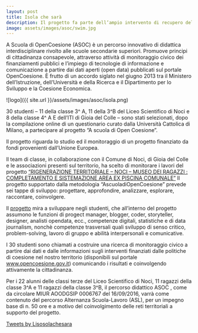 ```yaml
---
layout: post
title: Isola che sarà
description: Il progetto fa parte dell’ampio intervento di recupero dell’area dell’ex-piscina comunale dell'IIS Da Vinci-Galileo 
image: assets/images/asoc/swim.jpg
---
```


A Scuola di OpenCoesione (ASOC) è un  percorso innovativo di didattica interdisciplinare rivolto alle scuole secondarie superiori. Promuove principi di cittadinanza consapevole, attraverso attività di monitoraggio civico dei finanziamenti pubblici e l’impiego di tecnologie di informazione e comunicazione a partire dai dati aperti (open data) pubblicati sul portale OpenCoesione. È frutto di un accordo siglato nel giugno 2013 tra il Ministero dell’Istruzione, dell’Università e della Ricerca e il Dipartimento per lo Sviluppo e la Coesione Economica.

![logo]({{ site.url }}/assets/images/asoc/isola.png)

30 studenti – 11  della classe 3^ A, 11  della 3^B del Liceo Scientifico di Noci e 8 della classe 4^ A E dell’ITI di Gioia del Colle – sono stati selezionati,  dopo la compilazione online di un questionario curato dalla Università Cattolica di Milano,  a partecipare al progetto “A scuola di Open Coesione”.

Il progetto riguarda lo studio ed  il monitoraggio  di un progetto finanziato da fondi provenienti dall’Unione Europea.

Il team di classe, in collaborazione con il Comune di Noci, di Gioia del Colle e le associazioni presenti sul territorio, ha scelto di monitorare i lavori  del progetto [“RIGENERAZIONE TERRITORIALE – NOCI –  MUSEO DEI RAGAZZI : COMPLETAMENTO E SISTEMAZIONE AREA EX PISCINA COMUNALE”](http://www.ascuoladiopencoesione.it/blogs/1/726) Il progetto supportato dalla metodologia  “AscuoladiOpenCoesione”  prevede  sei tappe di sviluppo: progettare, approfondire, analizzare, esplorare, raccontare, coinvolgere.

Il [progetto](http://www.davincigalilei.it/category/progetti/lisola-che-sara/) mira a sviluppare negli studenti, che all’interno del progetto assumono le funzioni di progect manager, blogger, coder, storyteller, designer, analisti opendata, ecc., competenze digitali, statistiche e di data journalism, nonchè competenze trasversali quali sviluppo di senso critico, problem-solving, lavoro di gruppo e abilità interpersonali e comunicative.

I 30 studenti sono  chiamati a costruire una ricerca di monitoraggio civico a partire dai dati e dalle informazioni sugli interventi finanziati dalle politiche di coesione nel nostro territorio (disponibili sul portale www.opencoesione.gov.it) comunicando i risultati e coinvolgendo attivamente la cittadinanza.

Per i 22 alunni delle classi terze del Liceo Scientifico di Noci, 11 ragazzi della classe 3^A e 11 ragazzi della classe 3^B, il percorso  didattico ASOC , come da circolare MIUR AOODGSIP 0006767  del 16/09/2016, varrà come contenuto del percorso Alternanza Scuola-Lavoro (ASL),  per un impegno base di n. 50 ore  e a motivo del  coinvolgimento delle reti territoriali a supporto del progetto.

<a class="twitter-timeline" href="https://twitter.com/Lisosolachesara">Tweets by Lisosolachesara</a> <script async src="//platform.twitter.com/widgets.js" charset="utf-8"></script>